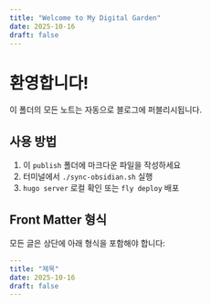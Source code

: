 ```yaml
---
title: "Welcome to My Digital Garden"
date: 2025-10-16
draft: false
---
```


# 환영합니다!

이 폴더의 모든 노트는 자동으로 블로그에 퍼블리시됩니다.

## 사용 방법

1. 이 `publish` 폴더에 마크다운 파일을 작성하세요
2. 터미널에서 `./sync-obsidian.sh` 실행
3. `hugo server` 로컬 확인 또는 `fly deploy` 배포

## Front Matter 형식

모든 글은 상단에 아래 형식을 포함해야 합니다:

```yaml
---
title: "제목"
date: 2025-10-16
draft: false
---
```
